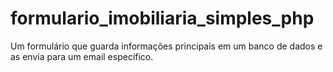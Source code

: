 # formulario_imobiliaria_simples_php
Um formulário que guarda informações principais em um banco de dados e as envia para um email específico.
